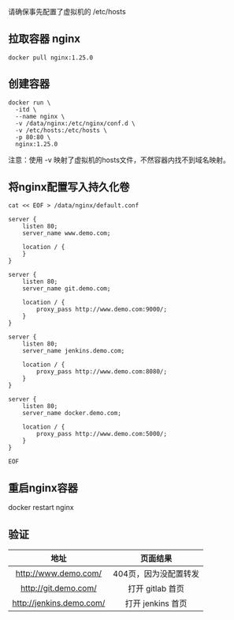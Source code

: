 请确保事先配置了虚拟机的 /etc/hosts

## 拉取容器 nginx
```shell
docker pull nginx:1.25.0
```
## 创建容器
```shell
docker run \
  -itd \
  --name nginx \
  -v /data/nginx:/etc/nginx/conf.d \
  -v /etc/hosts:/etc/hosts \
  -p 80:80 \
  nginx:1.25.0
```
注意：使用 -v 映射了虚拟机的hosts文件，不然容器内找不到域名映射。
## 将nginx配置写入持久化卷
```shell
cat << EOF > /data/nginx/default.conf

server {
	listen 80;
	server_name www.demo.com;

	location / {
	}
}

server {
	listen 80;
	server_name git.demo.com;

	location / {
		proxy_pass http://www.demo.com:9000/;
	}
}

server {
	listen 80;
	server_name jenkins.demo.com;

	location / {
		proxy_pass http://www.demo.com:8080/;
	}
}

server {
	listen 80;
	server_name docker.demo.com;

	location / {
		proxy_pass http://www.demo.com:5000/;
	}
}

EOF
```

## 重启nginx容器
docker restart nginx

## 验证
|地址|页面结果|
|:---:|:---:|
|http://www.demo.com/|404页，因为没配置转发|
|http://git.demo.com/|打开 gitlab 首页|
|http://jenkins.demo.com/|打开 jenkins 首页|
